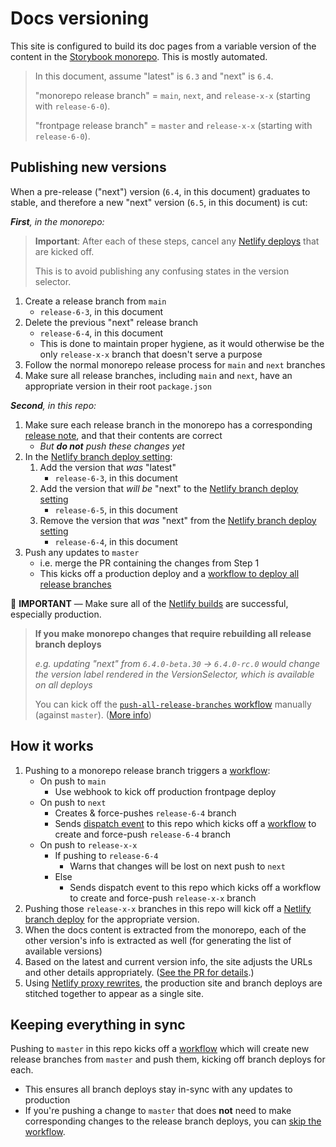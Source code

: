 # Docs versioning

This site is configured to build its doc pages from a variable version of the content in the [Storybook monorepo](https://github.com/storybookjs/storybook). This is mostly automated.

> In this document, assume "latest" is `6.3` and "next" is `6.4`.
>
> "monorepo release branch" = `main`, `next`, and `release-x-x` (starting with `release-6-0`).
>
> "frontpage release branch" = `master` and `release-x-x` (starting with `release-6-0`).

## Publishing new versions

When a pre-release ("next") version (`6.4`, in this document) graduates to stable, and therefore a new "next" version (`6.5`, in this document) is cut:

_**First**, in the monorepo:_

> **Important**: After each of these steps, cancel any [Netlify deploys](https://app.netlify.com/sites/storybook-frontpage/deploys) that are kicked off.
>
> This is to avoid publishing any confusing states in the version selector.

1. Create a release branch from `main`
   - `release-6-3`, in this document
1. Delete the previous "next" release branch
   - `release-6-4`, in this document
   - This is done to maintain proper hygiene, as it would otherwise be the only `release-x-x` branch that doesn't serve a purpose
1. Follow the normal monorepo release process for `main` and `next` branches
1. Make sure all release branches, including `main` and `next`, have an appropriate version in their root `package.json`

_**Second**, in this repo:_

1. Make sure each release branch in the monorepo has a corresponding [release note](../README.md#release-notes), and that their contents are correct
   - _But **do not** push these changes yet_
1. In the [Netlify branch deploy setting](https://app.netlify.com/sites/storybook-frontpage/settings/deploys):
   1. Add the version that _was_ "latest"
      - `release-6-3`, in this document
   1. Add the version that _will be_ "next" to the [Netlify branch deploy setting](https://app.netlify.com/sites/storybook-frontpage/settings/deploys)
      - `release-6-5`, in this document
   1. Remove the version that _was_ "next" from the [Netlify branch deploy setting](https://app.netlify.com/sites/storybook-frontpage/settings/deploys)
      - `release-6-4`, in this document
1. Push any updates to `master`
   - i.e. merge the PR containing the changes from Step 1
   - This kicks off a production deploy and a [workflow to deploy all release branches](#keeping-everything-in-sync)

🚨 **IMPORTANT** — Make sure all of the [Netlify builds](https://app.netlify.com/sites/storybook-frontpage/deploys) are successful, especially production.

> **If you make monorepo changes that require rebuilding all release branch deploys**
>
> _e.g. updating "next" from `6.4.0-beta.30` -> `6.4.0-rc.0` would change the version label rendered in the VersionSelector, which is available on all deploys_
>
> You can kick off the [`push-all-release-branches` workflow](../actions/workflows/push-all-release-branches.yml) manually (against `master`). ([More info](https://docs.github.com/en/actions/managing-workflow-runs/manually-running-a-workflow))

## How it works

1. Pushing to a monorepo release branch triggers a [workflow](https://github.com/storybookjs/storybook/tree/next/.github/workflows/handle-release-branches.yml):
   - On push to `main`
     - Use webhook to kick off production frontpage deploy
   - On push to `next`
     - Creates & force-pushes `release-6-4` branch
     - Sends [dispatch event](https://docs.github.com/en/actions/learn-github-actions/events-that-trigger-workflows#repository_dispatch) to this repo which kicks off a [workflow](../.github/workflows/respond-to-monorepo.yml) to create and force-push `release-6-4` branch
   - On push to `release-x-x`
     - If pushing to `release-6-4`
       - Warns that changes will be lost on next push to `next`
     - Else
       - Sends dispatch event to this repo which kicks off a workflow to create and force-push `release-x-x` branch
1. Pushing those `release-x-x` branches in this repo will kick off a [Netlify branch deploy](https://docs.netlify.com/site-deploys/overview/#branches-and-deploys) for the appropriate version.
1. When the docs content is extracted from the monorepo, each of the other version's info is extracted as well (for generating the list of available versions)
1. Based on the latest and current version info, the site adjusts the URLs and other details appropriately. ([See the PR for details](https://github.com/storybookjs/frontpage/pull/310).)
1. Using [Netlify proxy rewrites](https://docs.netlify.com/routing/redirects/rewrites-proxies/#proxy-to-another-netlify-site), the production site and branch deploys are stitched together to appear as a single site.

## Keeping everything in sync

Pushing to `master` in this repo kicks off a [workflow](../.github/workflows/push-all-release-branches.yml) which will create new release branches from `master` and push them, kicking off branch deploys for each.

- This ensures all branch deploys stay in-sync with any updates to production
- If you're pushing a change to `master` that does **not** need to make corresponding changes to the release branch deploys, you can [skip the workflow](https://docs.github.com/en/actions/managing-workflow-runs/skipping-workflow-runs).
